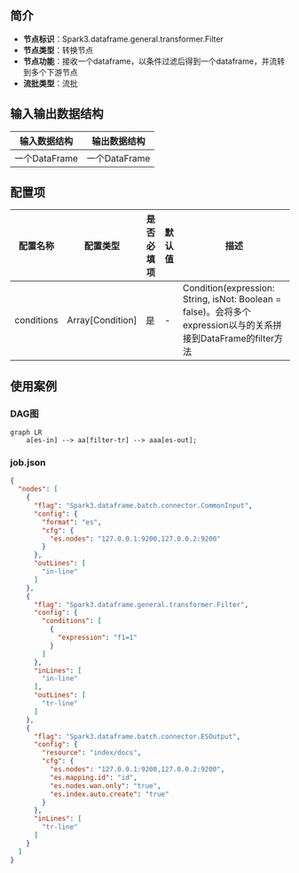 ## 简介

- **节点标识**：Spark3.dataframe.general.transformer.Filter
- **节点类型**：转换节点
- **节点功能**：接收一个dataframe，以条件过滤后得到一个dataframe，并流转到多个下游节点
- **流批类型**：流批

## 输入输出数据结构

| 输入数据结构      | 输出数据结构      |
|-------------|-------------|
| 一个DataFrame | 一个DataFrame |

## 配置项

| 配置名称       | 配置类型             | 是否必填项 | 默认值 | 描述                                                                                             |
|------------|------------------|-------|-----|------------------------------------------------------------------------------------------------|
| conditions | Array[Condition] | 是     | -   | Condition(expression: String, isNot: Boolean = false)。会将多个expression以与的关系拼接到DataFrame的filter方法 |

## 使用案例

### DAG图

```mermaid
graph LR
    a[es-in] --> aa[filter-tr] --> aaa[es-out];
```

### job.json

```json
{
  "nodes": [
    {
      "flag": "Spark3.dataframe.batch.connector.CommonInput",
      "config": {
        "format": "es",
        "cfg": {
          "es.nodes": "127.0.0.1:9200,127.0.0.2:9200"
        }
      },
      "outLines": [
        "in-line"
      ]
    },
    {
      "flag": "Spark3.dataframe.general.transformer.Filter",
      "config": {
        "conditions": [
          {
            "expression": "f1=1"
          }
        ]
      },
      "inLines": [
        "in-line"
      ],
      "outLines": [
        "tr-line"
      ]
    },
    {
      "flag": "Spark3.dataframe.batch.connector.ESOutput",
      "config": {
        "resource": "index/docs",
        "cfg": {
          "es.nodes": "127.0.0.1:9200,127.0.0.2:9200",
          "es.mapping.id": "id",
          "es.nodes.wan.only": "true",
          "es.index.auto.create": "true"
        }
      },
      "inLines": [
        "tr-line"
      ]
    }
  ]
}
```
